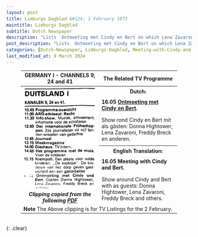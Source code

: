```yaml
---
layout: post
title: Limburgs Dagblad &#124; 1 February 1975
maintitle: Limburgs Dagblad
subtitle: Dutch Newspaper
description: "Lists  Ontmoeting met Cindy en Bert on which Lena Zavaroni is one of the guests."
post_description: "Lists  Ontmoeting met Cindy en Bert on which Lena Zavaroni is one of the guests."
categories: [Dutch-Newspaper, Limburgs-Dagblad, Meeting-with-Cindy-and-Bert, OnThisDay1February]
last_modified_at: 9 March 2024
---
```


<figure class="fig3">
<table>
<tr id="infobox3"><th>GERMANY I - CHANNELS 9, 24 and 41</th><th colspan="2">The Related TV Programme</th></tr>
<tr>
<th rowspan="7" class="top" style="width:50%;">
<a href="/assets/images/german-tv/1975-02-01-meeting-with-cindy-and-bert-newspaper-clipping.png"><img src="/assets/images/german-tv/1975-02-01-meeting-with-cindy-and-bert-newspaper-clipping.png" class="full-width zoom-in" /></a><cite>Clipping copied from the following <a class="external-link" href="https://archive.org/details/LimburgsDagblad19701995_part3/ddd%3A010560730%3Ampeg21/page/7/mode/1up">PDF</a></cite>
</th>
</tr>
<tr><th colspan="2" class="top">Dutch:</th></tr>
<tr><td colspan="2" class="top"><strong>16.05 <a href="/1975-02-02-ontmoeting-met-cindy-und-bert">Ontmoeting met Cindy en Bert</a>.</strong></td></tr>
<tr><td colspan="2" class="top">Show rond Cindy en Bert mit als gästen: Donna Hightower, Lena Zavaroni, Freddy Breck en anderen.</td></tr>
<tr><th colspan="2" class="top">English Translation:</th></tr>
<tr><td colspan="2" class="top"><strong>16.05 Meeting with Cindy and Bert.</strong></td></tr>
<tr><td colspan="2" class="top">Show around Cindy and Bert with as guests: Donna Hightower, Lena Zavaroni, Freddy Breck and others.</td></tr>
<tr><td colspan="2" class="top"><strong>Note</strong> The Above clipping is for TV Listings for the 2 February.</td></tr>
</table>
</figure>

<br />{: .clear}

